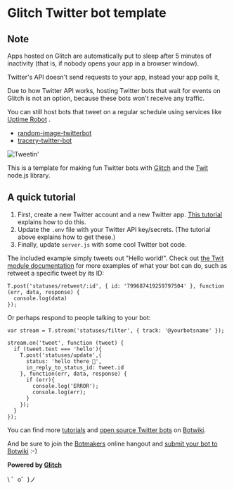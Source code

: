 Glitch Twitter bot template 
===================================

## Note

Apps hosted on Glitch are automatically put to sleep after 5 minutes of inactivity (that is, if nobody opens your app in a browser window).

Twitter's API doesn't send requests to your app, instead your app polls it, 

Due to how Twitter API works, hosting Twitter bots that wait for events on Glitch is not an option, because these bots won't receive any traffic.

You can still host bots that tweet on a regular schedule using services like [Uptime Robot](https://uptimerobot.com/)  .

- [random-image-twitterbot](https://glitch.com/edit/#!/random-image-twitterbot)
- [tracery-twitter-bot](https://glitch.com/~tracery-twitter-bot)


![Tweetin'](https://cdn.gomix.com/4032b241-bff8-473e-aa6b-eb0c92a4bd06%2Ftweeting.gif)


This is a template for making fun Twitter bots with [Glitch](https://glitch.com/) and the [Twit](https://github.com/ttezel/twit) node.js library.

  
## A quick tutorial

1. First, create a new Twitter account and a new Twitter app. [This tutorial](https://botwiki.org/tutorials/how-to-create-a-twitter-app/) explains how to do this.
2. Update the `.env` file with your Twitter API key/secrets. (The tutorial above explains how to get these.)
3. Finally, update `server.js` with some cool Twitter bot code.

The included example simply tweets out "Hello world!". Check out [the Twit module documentation](https://github.com/ttezel/twit) for more examples of what your bot can do, such as retweet a specific tweet by its ID:


```
T.post('statuses/retweet/:id', { id: '799687419259797504' }, function (err, data, response) {
  console.log(data)
});
```

Or perhaps respond to people talking to your bot:

```
var stream = T.stream('statuses/filter', { track: '@yourbotsname' });

stream.on('tweet', function (tweet) {
  if (tweet.text === 'hello'){
    T.post('statuses/update',{
      status: 'hello there 👋',
      in_reply_to_status_id: tweet.id
    }, function(err, data, response) {
      if (err){
        console.log('ERROR');
        console.log(err);          
      }
    });
  }
});

```

You can find more [tutorials](https://botwiki.org/tutorials/twitterbots/#tutorials-nodejs) and [open source Twitter bots](https://botwiki.org/tag/twitter+bot+opensource+nodejs/) on [Botwiki](https://botwiki.org).

And be sure to join the [Botmakers](https://botmakers.org/) online hangout and [submit your bot to Botwiki](https://botwiki.org/submit-your-bot) :-)


**Powered by [Glitch](https://glitch.com)**

\ ゜o゜)ノ
